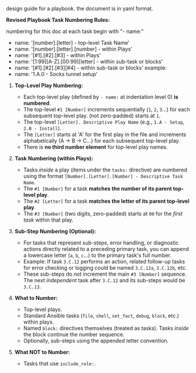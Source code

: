design guide for a playbook.
the document is in yaml format.

**Revised Playbook Task Numbering Rules:**

numbering for this doc at each task begin with "- name:"
- name: '[number].[letter] - top-level Task Name'
- name: '[number].[letter].[number] - within Plays'
- name: '[#1].[#2].[#3] - within Plays'
- name: '[1:99][A-Z].[00:99][letter] - within sub-task or blocks'
- name: '[#1].[#2].[#3][#4] - within sub-task or blocks'
example:
- name: '1.A.0 - Socks tunnel setup'

1.  **Top-Level Play Numbering:**
    *   Each top-level play (defined by `- name:` at indentation level 0) **is numbered**.
    *   The top-level `#1 [Number]` increments sequentially (`1`, `2`, `3`...) for each subsequent top-level play. (not zero-padded) starts at `1`.
    *   The top-level `[Letter]. Descriptive Play Name` (e.g., `1.A - Setup`, `2.B - Install`).
    *   The `[Letter]` starts at 'A' for the first play in the file and increments alphabetically (A -> B -> C...) for each subsequent top-level play.
    *   There is **no third number element** for top-level play names.

2.  **Task Numbering (within Plays):**
    *   Tasks *inside* a play (items under the `tasks:` directive) are numbered using the format `[Number].[Letter].[Number] - Descriptive Task Name`.
    *   The `#1 [Number]` for a task **matches the number of its parent top-level play**.
    *   The `#2 [Letter]` for a task **matches the letter of its parent top-level play**.
    *   The `#3 [Number]` (two digits, zero-padded) starts at `00` for the *first task* within that play.

3.  **Sub-Step Numbering (Optional):**
    *   For tasks that represent sub-steps, error handling, or diagnostic actions directly related to a preceding primary task, you can append a lowercase letter (`a`, `b`, `c`...) to the primary task's full number.
    *   Example: If task `3.C.12` performs an action, related follow-up tasks for error checking or logging could be named `3.C.12a`, `3.C.12b`, etc.
    *   These sub-steps do *not* increment the main `#3 [Number]` sequence. The next *independent* task after `3.C.12` and its sub-steps would be `3.C.13`.

4.  **What to Number:**
    *   Top-level plays.
    *   Standard Ansible tasks (`file`, `shell`, `set_fact`, `debug`, `block`, etc.) within plays.
    *   Named `block:` directives themselves (treated as tasks). Tasks *inside* the block continue the number sequence.
    *   Optionally, sub-steps using the appended letter convention.

5.  **What NOT to Number:**
    *   Tasks that use `include_role:`.